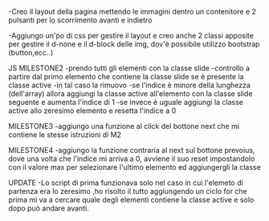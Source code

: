 -Creo il layout della pagina mettendo le immagini dentro un contenitore e 2 pulsanti per lo scorrimento avanti e indietro

-Aggiungo un'po di css per gestire il layout e creo anche 2 classi apposite per gestire il d-none e il d-block delle img, dov'è possibile utilizzo bootstrap (button,ecc..)

JS
MILESTONE2
-prendo tutti gli elementi con la classe slide
-controllo a partire dal primo elemento che contiene la classe slide se è presente la classe active
-in tal caso la rimuovo
    -se l'indice è minore della lunghezza (dell'array) allora aggiungi la classe active all'elemento con la classe slide seguente e aumenta l'indice di 1
    -se invece è uguale aggiungi la classe active allo zeresimo elemento e resetta l'indice a 0


MILESTONE3
-aggiungo una funzione al click del bottone next che mi contiene le stesse istruzioni di M2

MILESTONE4
-aggiungo la funzione contraria al next sul bottone prevoius, dove una volta che l'indice mi arriva a 0, avviene il suo reset impostandolo con il valore max per selezionare l'ultimo elemento ed aggiungergli la classe

UPDATE
-Lo script di prima funzionava solo nel caso in cui l'elemeto di partenza era lo zeresimo ,ho risolto il tutto aggiungendo un ciclo for che prima mi va a cercare quale degli elementi contiene la classe active e solo dopo può andare avanti.

